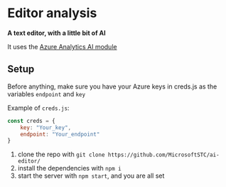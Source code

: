 # Editor analysis
**A text editor, with a little bit of AI**

It uses the [Azure Analytics AI module](https://azure.microsoft.com/en-us/services/cognitive-services/text-analytics/) 

## Setup
Before anything, make sure you have your Azure keys in creds.js as the variables ```endpoint``` and ```key```

Example of `creds.js`:
```js
const creds = {
    key: "Your_key",
    endpoint: "Your_endpoint"
}
```

1. clone the repo with ```git clone https://github.com/MicrosoftSTC/ai-editor/```
2. install the dependencies with ```npm i```
3. start the server with ```npm start```, and you are all set
